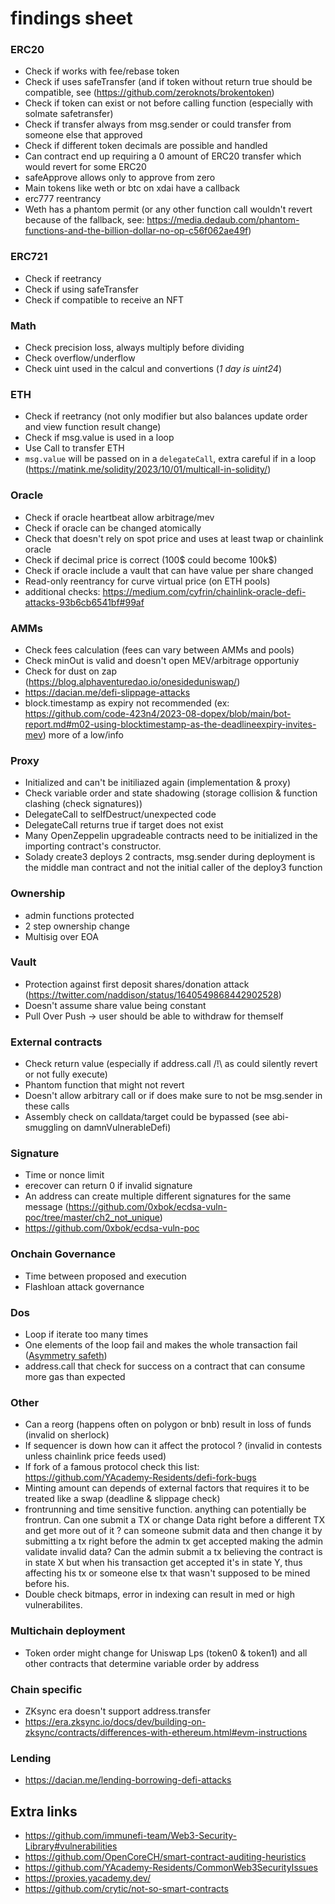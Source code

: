 # findings sheet

### ERC20

- Check if works with fee/rebase token
- Check if uses safeTransfer (and if token without return true should be compatible, see (https://github.com/zeroknots/brokentoken)
- Check if token can exist or not before calling function (especially with solmate safetransfer)
- Check if transfer always from msg.sender or could transfer from someone else that approved
- Check if different token decimals are possible and handled
- Can contract end up requiring a 0 amount of ERC20 transfer which would revert for some ERC20
- safeApprove allows only to approve from zero
- Main tokens like weth or btc on xdai have a callback
- erc777 reentrancy
- Weth has a phantom permit (or any other function call wouldn't revert because of the fallback, see: https://media.dedaub.com/phantom-functions-and-the-billion-dollar-no-op-c56f062ae49f)

### ERC721

- Check if reetrancy
- Check if using safeTransfer
- Check if compatible to receive an NFT

### Math

- Check precision loss, always multiply before dividing
- Check overflow/underflow
- Check uint used in the calcul and convertions (*1 day is uint24*)

### ETH

- Check if reetrancy (not only modifier but also balances update order and view function result change)
- Check if msg.value is used in a loop
- Use Call to transfer ETH
- `msg.value` will be passed on in a `delegateCall`, extra careful if in a loop (https://matink.me/solidity/2023/10/01/multicall-in-solidity/)

### Oracle

- Check if oracle heartbeat allow arbitrage/mev
- Check if oracle can be changed atomically
- Check that doesn't rely on spot price and uses at least twap or chainlink oracle
- Check if decimal price is correct (100$ could become 100k$)
- Check if oracle include a vault that can have value per share changed
- Read-only reentrancy for curve virtual price (on ETH pools)
- additional checks: https://medium.com/cyfrin/chainlink-oracle-defi-attacks-93b6cb6541bf#99af

### AMMs

- Check fees calculation (fees can vary between AMMs and pools)
- Check minOut is valid and doesn't open MEV/arbitrage opportuniy
- Check for dust on zap (https://blog.alphaventuredao.io/onesideduniswap/)
- https://dacian.me/defi-slippage-attacks
- block.timestamp as expiry not recommended (ex: https://github.com/code-423n4/2023-08-dopex/blob/main/bot-report.md#m02-using-blocktimestamp-as-the-deadlineexpiry-invites-mev) more of a low/info

### Proxy

- Initialized and can't be initiliazed again (implementation & proxy)
- Check variable order and state shadowing (storage collision & function clashing (check signatures))
- DelegateCall to selfDestruct/unexpected code
- DelegateCall returns true if target does not exist
- Many OpenZeppelin upgradeable contracts need to be initialized in the importing contract's constructor.
- Solady create3 deploys 2 contracts, msg.sender during deployment is the middle man contract and not the initial caller of the deploy3 function

### Ownership

- admin functions protected
- 2 step ownership change
- Multisig over EOA

### Vault

- Protection against first deposit shares/donation attack (https://twitter.com/naddison/status/1640549868442902528)
- Doesn't assume share value being constant
- Pull Over Push -> user should be able to withdraw for themself

### External contracts

- Check return value (especially if address.call /!\ as could silently revert or not fully execute)
- Phantom function that might not revert
- Doesn't allow arbitrary call or if does make sure to not be msg.sender in these calls
- Assembly check on calldata/target could be bypassed (see abi-smuggling on damnVulnerableDefi)

### Signature

- Time or nonce limit
- erecover can return 0 if invalid signature
- An address can create multiple different signatures for the same message (https://github.com/0xbok/ecdsa-vuln-poc/tree/master/ch2_not_unique)
- https://github.com/0xbok/ecdsa-vuln-poc

### Onchain Governance

- Time between proposed and execution
- Flashloan attack governance

### Dos

- Loop if iterate too many times
- One elements of the loop fail and makes the whole transaction fail ([Asymmetry safeth](https://github.com/code-423n4/2023-03-asymmetry-findings/issues/703))
- address.call that check for success on a contract that can consume more gas than expected

### Other

- Can a reorg (happens often on polygon or bnb) result in loss of funds (invalid on sherlock)
- If sequencer is down how can it affect the protocol ? (invalid in contests unless chainlink price feeds used)
- If fork of a famous protocol check this list: https://github.com/YAcademy-Residents/defi-fork-bugs
- Minting amount can depends of external factors that requires it to be treated like a swap (deadline & slippage check)
- frontrunning and time sensitive function. anything can potentially be frontrun. Can one submit a TX or change Data right before a different TX and get more out of it ? can someone submit data and then change it by submitting a tx right before the admin tx get accepted making the admin validate invalid data? Can the admin submit a tx believing the contract is in state X but when his transaction get accepted it's in state Y, thus affecting his tx or someone else tx that wasn't supposed to be mined before his.
- Double check bitmaps, error in indexing can result in med or high vulnerabilites.

### Multichain deployment

- Token order might change for Uniswap Lps (token0 & token1) and all other contracts that determine variable order by address

### Chain specific

- ZKsync era doesn't support address.transfer
- https://era.zksync.io/docs/dev/building-on-zksync/contracts/differences-with-ethereum.html#evm-instructions

### Lending

- https://dacian.me/lending-borrowing-defi-attacks

## Extra links

- https://github.com/immunefi-team/Web3-Security-Library#vulnerabilities
- https://github.com/OpenCoreCH/smart-contract-auditing-heuristics
- https://github.com/YAcademy-Residents/CommonWeb3SecurityIssues
- https://proxies.yacademy.dev/
- https://github.com/crytic/not-so-smart-contracts

